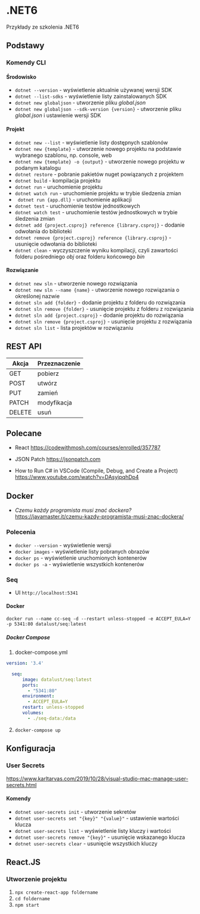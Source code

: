 # .NET6
Przykłady ze szkolenia .NET6

## Podstawy

### Komendy CLI
#### Środowisko
- ``` dotnet --version ``` - wyświetlenie aktualnie używanej wersji SDK
- ``` dotnet --list-sdks ``` - wyświetlenie listy zainstalowanych SDK
- ``` dotnet new globaljson ``` - utworzenie pliku _global.json_
- ``` dotnet new globaljson --sdk-version {version} ``` - utworzenie pliku _global.json_ i ustawienie wersji SDK

#### Projekt
- ``` dotnet new --list ``` - wyświetlenie listy dostępnych szablonów
- ``` dotnet new {template} ``` - utworzenie nowego projektu na podstawie wybranego szablonu, np. console, web
- ``` dotnet new {template} -o {output} ``` - utworzenie nowego projektu w podanym katalogu
- ``` dotnet restore ``` - pobranie pakietów nuget powiązanych z projektem
- ``` dotnet build ``` - kompilacja projektu
- ``` dotnet run ``` - uruchomienie projektu
- ``` dotnet watch run ``` - uruchomienie projektu w trybie śledzenia zmian
- ``` dotnet run {app.dll}``` - uruchomienie aplikacji
- ``` dotnet test ``` - uruchomienie testów jednostkowych
- ``` dotnet watch test ``` - uruchomienie testów jednostkowych w trybie śledzenia zmian
- ``` dotnet add {project.csproj} reference {library.csproj} ``` - dodanie odwołania do biblioteki
- ``` dotnet remove {project.csproj} reference {library.csproj} ``` - usunięcie odwołania do biblioteki
- ``` dotnet clean ``` - wyczyszczenie wyniku kompilacji, czyli zawartości folderu pośredniego _obj_ oraz folderu końcowego _bin_

#### Rozwiązanie
- ``` dotnet new sln ``` - utworzenie nowego rozwiązania
- ``` dotnet new sln --name {name} ``` - utworzenie nowego rozwiązania o określonej nazwie
- ``` dotnet sln add {folder} ``` - dodanie projektu z folderu do rozwiązania
- ``` dotnet sln remove {folder} ``` - usunięcie projektu z folderu z rozwiązania
- ``` dotnet sln add {project.csproj} ``` - dodanie projektu do rozwiązania
- ``` dotnet sln remove {project.csproj} ``` - usunięcie projektu z rozwiązania
- ``` dotnet sln list ``` - lista projektów w rozwiązaniu



## REST API

| Akcja   | Przeznaczenie  |  
|---|---|
| GET | pobierz |
| POST | utwórz |
| PUT | zamień |
| PATCH | modyfikacja |
| DELETE | usuń |


## Polecane

- React
https://codewithmosh.com/courses/enrolled/357787

- JSON Patch
https://jsonpatch.com

- How to Run C# in VSCode (Compile, Debug, and Create a Project)
https://www.youtube.com/watch?v=DAsyjpqhDp4


## Docker

- _Czemu każdy programista musi znać dockera?_
https://javamaster.it/czemu-kazdy-programista-musi-znac-dockera/

### Polecenia
- ``` docker --version ``` - wyświetlenie wersji 
- ``` docker images ``` - wyświetlenie listy pobranych obrazów
- ``` docker ps ``` - wyświetlenie uruchomionych kontenerów
- ``` docker ps -a ``` - wyświetlenie wszystkich kontenerów

### Seq

- UI
`http://localhost:5341`

#### Docker

`docker run --name cc-seq -d --restart unless-stopped -e ACCEPT_EULA=Y -p 5341:80 datalust/seq:latest`

##### Docker Compose
1. docker-compose.yml

~~~ yaml
version: '3.4'

  seq:
      image: datalust/seq:latest
      ports:
        - "5341:80"
      environment:
        - ACCEPT_EULA=Y
      restart: unless-stopped
      volumes:
        - ./seq-data:/data

~~~

2. `docker-compose up`


## Konfiguracja

### User Secrets
https://www.karltarvas.com/2019/10/28/visual-studio-mac-manage-user-secrets.html

#### Komendy
- ``` dotnet user-secrets init ``` - utworzenie sekretów
- ``` dotnet user-secrets set "{key}" "{value}" ``` - ustawienie wartości klucza
- ``` dotnet user-secrets list ``` - wyświetlenie listy kluczy i wartości
- ``` dotnet user-secrets remove "{key}" ``` - usunięcie wskazanego klucza
- ``` dotnet user-secrets clear ``` - usunięcie wszystkich kluczy

## React.JS

### Utworzenie projektu

1. `npx create-react-app foldername`
2. `cd foldername`
3. `npm start`


